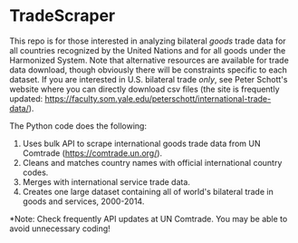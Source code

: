 # TradeScraper

This repo is for those interested in analyzing bilateral _goods_ trade data for all countries recognized by the United Nations and for all goods under the Harmonized System. Note that alternative resources are available for trade data download, though obviously there will be constraints specific to each dataset. If you are interested in U.S. bilateral trade *only*, see Peter Schott's website where you can directly download csv files (the site is frequently updated: https://faculty.som.yale.edu/peterschott/international-trade-data/).

The Python code does the following:
1. Uses bulk API to scrape international goods trade data from UN Comtrade (https://comtrade.un.org/).
2. Cleans and matches country names with official international country codes.
3. Merges with international service trade data.
4. Creates one large dataset containing all of world's bilateral trade in goods and services, 2000-2014.

*Note: Check frequently API updates at UN Comtrade. You may be able to avoid unnecessary coding!
